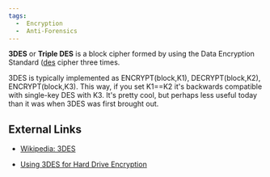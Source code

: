 ```yaml
---
tags:
  -  Encryption
  -  Anti-Forensics
---
```

**3DES** or **Triple DES** is a block cipher formed by using the Data
Encryption Standard ([des](des.md) cipher three times.

3DES is typically implemented as ENCRYPT(block,K1), DECRYPT(block,K2),
ENCRYPT(block,K3). This way, if you set K1==K2 it's backwards compatible
with single-key DES with K3. It's pretty cool, but perhaps less useful
today than it was when 3DES was first brought out.

## External Links

- [Wikipedia: 3DES](http://en.wikipedia.org/wiki/Triple_DES)

<!-- -->

- [Using 3DES for Hard Drive Encryption](http://secude.com/htm/805/en/White_Paper_Section%3A_Full_Disk_Encryption.htm)

